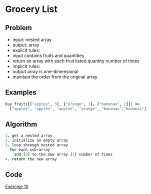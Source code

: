 # Grocery List

## Problem

- input: nested array
- output: array
- explicit rules:
-   input contains fruits and quantities
-   return an array with each fruit listed quantity number of times
- implicit rules:
-   output array is one-dimensional
-   maintain the order from the original array

## Examples

```ruby
buy_fruit([["apples", 3], ["orange", 1], ["bananas", 2]]) ==
  ["apples", "apples", "apples", "orange", "bananas","bananas"]
```

## Algorithm

```ruby
1. get a nested array
2. initialize an empty array
3. loop through nested array
  for each sub-array
    add [0] to the new array [1] number of times
4. return the new array

```

## Code

[Exercise 10](/exercise_10.rb)